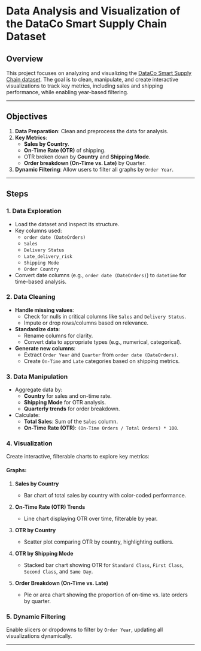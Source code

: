 # Data Analysis and Visualization of the DataCo Smart Supply Chain Dataset

## Overview  
This project focuses on analyzing and visualizing the [DataCo Smart Supply Chain dataset](https://www.kaggle.com/datasets/shashwatwork/dataco-smart-supply-chain-for-big-data-analysis). The goal is to clean, manipulate, and create interactive visualizations to track key metrics, including sales and shipping performance, while enabling year-based filtering.

---

## Objectives  
1. **Data Preparation**: Clean and preprocess the data for analysis.  
2. **Key Metrics**:
   - **Sales by Country**.
   - **On-Time Rate (OTR)** of shipping.
   - OTR broken down by **Country** and **Shipping Mode**.
   - **Order breakdown (On-Time vs. Late)** by Quarter.
3. **Dynamic Filtering**: Allow users to filter all graphs by `Order Year`.

---

## Steps  

### 1. Data Exploration  
- Load the dataset and inspect its structure.
- Key columns used:
  - `order date (DateOrders)`
  - `Sales`
  - `Delivery Status`
  - `Late_delivery_risk`
  - `Shipping Mode`
  - `Order Country`
- Convert date columns (e.g., `order date (DateOrders)`) to `datetime` for time-based analysis.

### 2. Data Cleaning  
- **Handle missing values**:
  - Check for nulls in critical columns like `Sales` and `Delivery Status`.
  - Impute or drop rows/columns based on relevance.
- **Standardize data**:
  - Rename columns for clarity.
  - Convert data to appropriate types (e.g., numerical, categorical).
- **Generate new columns**:
  - Extract `Order Year` and `Quarter` from `order date (DateOrders)`.
  - Create `On-Time` and `Late` categories based on shipping metrics.

### 3. Data Manipulation  
- Aggregate data by:
  - **Country** for sales and on-time rate.
  - **Shipping Mode** for OTR analysis.
  - **Quarterly trends** for order breakdown.
- Calculate:
  - **Total Sales**: Sum of the `Sales` column.
  - **On-Time Rate (OTR)**: `(On-Time Orders / Total Orders) * 100`.

### 4. Visualization  
Create interactive, filterable charts to explore key metrics:

#### Graphs:
1. **Sales by Country**  
   - Bar chart of total sales by country with color-coded performance.  

2. **On-Time Rate (OTR) Trends**  
   - Line chart displaying OTR over time, filterable by year.  

3. **OTR by Country**  
   - Scatter plot comparing OTR by country, highlighting outliers.  

4. **OTR by Shipping Mode**  
   - Stacked bar chart showing OTR for `Standard Class`, `First Class`, `Second Class`, and `Same Day`.  

5. **Order Breakdown (On-Time vs. Late)**  
   - Pie or area chart showing the proportion of on-time vs. late orders by quarter.

### 5. Dynamic Filtering  
Enable slicers or dropdowns to filter by `Order Year`, updating all visualizations dynamically.

---
